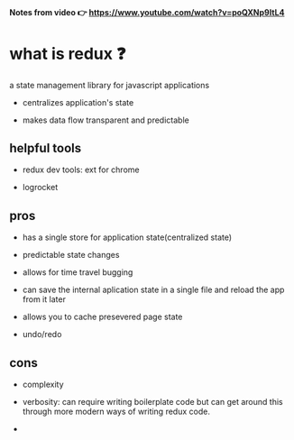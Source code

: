 #### Notes from video 👉 https://www.youtube.com/watch?v=poQXNp9ItL4

# what is redux ❓

a state management library for javascript applications

- centralizes application's state

- makes data flow transparent and predictable 

## helpful tools

- redux dev tools: ext for chrome

- logrocket

## pros

- has a single store for application state(centralized state)

- predictable state changes

- allows for time travel bugging 

- can save the internal aplication state in a single file and reload the app from it later 

- allows you to cache presevered page state

- undo/redo

## cons

- complexity
- verbosity: can require writing boilerplate code but can get around this through more modern ways of writing redux code. 

- 